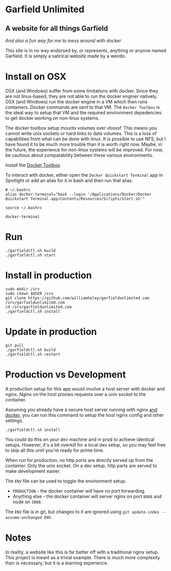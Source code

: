 # Garfield Unlimited

## A website for all things Garfield

*And also a fun way for me to mess around with docker*

This site is in no way endorsed by, or represents, anything or anyone named Garfield. It is simply a satirical website made by a weirdo.

# Install on OSX

OSX (and Windows) suffer from some limitations with docker. Since they are not linux-based, they are not able to run the docker enginer natively. OSX (and Windows) run the docker engine in a VM which then runs containers. Docker commands are sent to that VM. The `Docker Toolbox` is the ideal way to setup that VM and the required environment depedencies to get docker working on non-linux systems.

The docker toolbox setup mounts volumes over vboxsf. This means you cannot write unix sockets or hard links to data volumes. This is a loss of capabilities from what can be done with linux. It *is* possible to use NFS, but I have found it to be much more trouble than it is worth right now. Maybe, in the future, the experience for non-linux systems will be improved. For now, be cautious about compatability between these various environments.

Install the [Docker Toolbox](https://www.docker.com/products/docker-toolbox).

To interact with docker, either open the `Docker Quickstart Terminal` app in Spotlight or add an alias for it in bash and then run that alias.

```
# ~/.bashrc
alias docker-terminal="bash --login '/Applications/Docker/Docker Quickstart Terminal.app/Contents/Resources/Scripts/start.sh'"

source ~/.bashrc

docker-terminal
```

# Run

```
./garfieldctl.sh build
./garfieldctl.sh start
```

# Install in production

```
sudo mkdir /srv
sudo chown $USER /srv
git clone https://github.com/williamhaley/garfieldunlimited.com /srv/garfieldunlimited.com
cd /srv/garfieldunlimited.com
./garfieldctl.sh install
```

# Update in production

```
git pull
./garfieldctl.sh build
./garfieldctl.sh restart
```

# Production vs Development

A production setup for this app would involve a host server with docker and nginx. Nginx on the host proxies requests over a unix socket to the container.

Assuming you already have a secure host server running with nginx [and docker](https://docs.docker.com/engine/installation/linux/ubuntulinux/), you can run this command to setup the host nginx config and other settings.

```
./garfieldctl.sh install
```

You could do this on your dev machine and in prod to achieve identical setups. However, it's a bit overkill for a local dev setup, so you may feel free to skip all this until you're ready for prime time.

When run for production, no http ports are directly served up from the container. Only the unix socket. On a dev setup, http parts are served to make development easier.

The `ENV` file can be used to toggle the environment setup.

* `PRODUCTION` - the docker container will have no port forwarding.
* Anything else - the docker container will server nginx on port `8008` and node on `3000`.

The `ENV` file is in git, but changes to it are ignored using `git update-index --assume-unchanged ENV`.

# Notes

In reality, a website like this is far better off with a traditional nginx setup. This project is meant as a trivial example. There is much more complexity than is necessary, but it is a learning experience.

